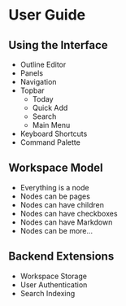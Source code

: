 ---
---
# User Guide

## Using the Interface

* Outline Editor
* Panels
* Navigation
* Topbar
  * Today
  * Quick Add
  * Search
  * Main Menu
* Keyboard Shortcuts
* Command Palette

## Workspace Model

* Everything is a node
* Nodes can be pages
* Nodes can have children
* Nodes can have checkboxes
* Nodes can have Markdown
* Nodes can be more...

## Backend Extensions

* Workspace Storage
* User Authentication
* Search Indexing
